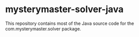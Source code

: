 # mysterymaster-solver-java
This repository contains most of the Java source code for the com.mysterymaster.solver package.
